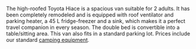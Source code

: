 The high-roofed Toyota Hiace is a spacious van suitable for 2 adults. It has been completely remodeled and is equipped with roof ventilator and parking heater, a 45 L fridge-freezer and a sink, which makes it a perfect travel companion in every season. The double bed is convertible into a table/sitting area. This van also fits in a standard parking lot. Prices include our standard [camping equipment](#equipment "Camping Equipment").